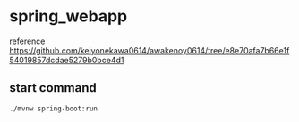 # spring_webapp

reference
https://github.com/keiyonekawa0614/awakenoy0614/tree/e8e70afa7b66e1f54019857dcdae5279b0bce4d1

## start command
```
./mvnw spring-boot:run
```